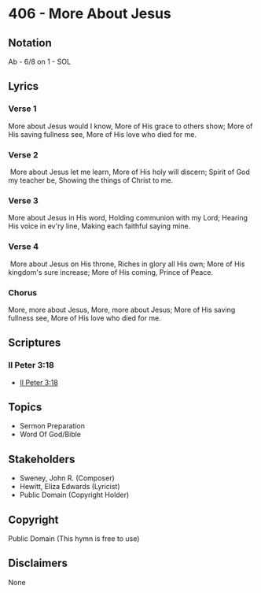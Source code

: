 # 406 - More About Jesus

## Notation

Ab - 6/8 on 1 - SOL

## Lyrics

### Verse 1

More about Jesus would I know, More of His grace to others show; More of His saving fullness see, More of His love who died for me.

### Verse 2

 More about Jesus let me learn, More of His holy will discern; Spirit of God my teacher be, Showing the things of Christ to me.

### Verse 3

More about Jesus in His word, Holding communion with my Lord; Hearing His voice in ev'ry line, Making each faithful saying mine. 

### Verse 4

 More about Jesus on His throne, Riches in glory all His own; More of His kingdom's sure increase; More of His coming, Prince of Peace.

### Chorus

More, more about Jesus, More, more about Jesus; More of His saving fullness see, More of His love who died for me.


## Scriptures

### II Peter 3:18

- [II Peter 3:18](https://www.biblegateway.com/passage/?search=II%20Peter%203%3A18)


## Topics

- Sermon Preparation
- Word Of God/Bible

## Stakeholders

- Sweney, John R. (Composer)
- Hewitt, Eliza Edwards (Lyricist)
- Public Domain (Copyright Holder)

## Copyright

Public Domain
(This hymn is free to use)

## Disclaimers

None

